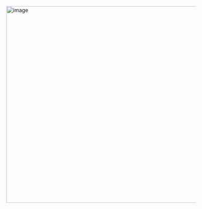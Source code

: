 <img width="524" alt="image" src="https://github.com/user-attachments/assets/69eea4e1-414e-4205-a88d-21d7a0725038" />
